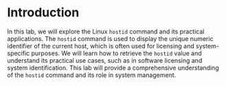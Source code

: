# Introduction

In this lab, we will explore the Linux `hostid` command and its practical applications. The `hostid` command is used to display the unique numeric identifier of the current host, which is often used for licensing and system-specific purposes. We will learn how to retrieve the `hostid` value and understand its practical use cases, such as in software licensing and system identification. This lab will provide a comprehensive understanding of the `hostid` command and its role in system management.
